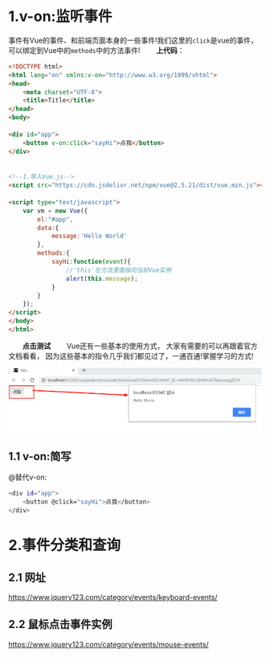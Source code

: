 # 1.v-on:监听事件

​	事件有Vue的事件、和前端页面本身的一些事件!我们这里的`click`是vue的事件， 可以绑定到Vue中的`methods`中的方法事件!
  **上代码**：

```html
<!DOCTYPE html>
<html lang="en" xmlns:v-on="http://www.w3.org/1999/xhtml">
<head>
    <meta charset="UTF-8">
    <title>Title</title>
</head>
<body>

<div id="app">
    <button v-on:click="sayHi">点我</button>
</div>


<!--1.导入Vue.js-->
<script src="https://cdn.jsdelivr.net/npm/vue@2.5.21/dist/vue.min.js"></script>

<script type="text/javascript">
    var vm = new Vue({
        el:"#app",
        data:{
            message:'Hello World'
        },
        methods:{
            sayHi:function(event){
                //'this'在方法里面指向当前Vue实例
                alert(this.message);
            }
        }
    });
</script>
</body>
</html>
```

  **点击测试**
  Vue还有一些基本的使用方式， 大家有需要的可以再跟着官方文档看看， 因为这些基本的指令几乎我们都见过了，一通百通!掌握学习的方式!

![1604737734819](04Vue事件v-on.assets/1604737734819.png)

## 1.1 v-on:简写

@替代v-on:

```sh
<div id="app">
    <button @click="sayHi">点我</button>
</div>
```



# 2.事件分类和查询

## 2.1 网址

https://www.jquery123.com/category/events/keyboard-events/

## 2.2 鼠标点击事件实例

https://www.jquery123.com/category/events/mouse-events/





